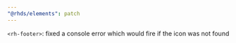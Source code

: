 ```yaml
---
"@rhds/elements": patch
---
```


`<rh-footer>`: fixed a console error which would fire if the icon was not found
